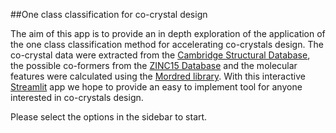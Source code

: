 ##One class classification for co-crystal design


The aim of this app is to provide an in depth exploration of the application of the one class classification method for accelerating co-crystals design. The co-crystal data were extracted from the [Cambridge Structural Database](https://www.ccdc.cam.ac.uk/solutions/csd-system/components/csd/), the possible co-formers from the [ZINC15 Database](https://zinc15.docking.org/) and the molecular features were calculated using the [Mordred library](https://github.com/mordred-descriptor/mordred).
With this interactive [Streamlit](https://streamlit.io) app we hope to provide an easy to implement tool for anyone interested in co-crystals design.



Please select the options in the sidebar to start.

